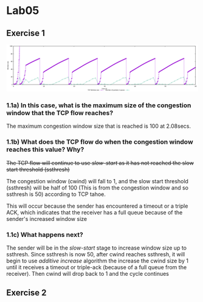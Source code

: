 # Lab05

## Exercise 1

![TCP window size](./img/lab5-q1.png)

### 1.1a) In this case, what is the maximum size of the congestion window that the TCP flow reaches?

The maximum congestion window size that is reached is 100 at 2.08secs.

### 1.1b) What does the TCP flow do when the congestion window reaches this value? Why?

~~The TCP flow will continue to use _slow-start_ as it has not reached the slow start threshold (ssthresh)~~

The congestion window (cwind) will fall to 1, and the slow start threshold (ssthresh) will be half of 100 (This is from the congestion window and so ssthresh is 50) according to TCP tahoe.

This will occur because the sender has encountered a timeout or a triple ACK, which indicates that the receiver has a full queue because of the sender's increased window size

### 1.1c) What happens next?

The sender will be in the _slow-start_ stage to increase window size up to ssthresh. Since ssthresh is now 50, after cwind reaches ssthresh, it will begin to use _additive increase_ algorithm the increase the cwind size by 1 until it receives a timeout or triple-ack (because of a full queue from the receiver). Then cwind will drop back to 1 and the cycle continues

## Exercise 2
